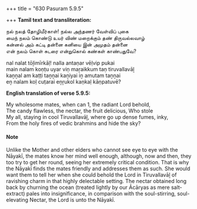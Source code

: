+++
title = "630 Pasuram 5.9.5"

+++
**Tamil text and transliteration:**

நல் நலத் தோழிமீர்காள்! நல்ல அந்தணர் வேள்விப் புகை  
மைந் நலம் கொண்டு உயர் விண் மறைக்கும் தண் திருவல்லவாழ்  
கன்னல் அம் கட்டி தன்னை கனியை இன் அமுதம் தன்னை  
என் நலம் கொள் சுடரை என்றுகொல் கண்கள் காண்பதுவே?

nal nalat tōḻimīrkāḷ! nalla antaṇar vēḷvip pukai  
main nalam koṇṭu uyar viṇ maṟaikkum taṇ tiruvallavāḻ  
kaṉṉal am kaṭṭi taṉṉai kaṉiyai iṉ amutam taṉṉai  
eṉ nalam koḷ cuṭarai eṉṟukol kaṇkaḷ kāṇpatuvē?

**English translation of verse 5.9.5:**

My wholesome mates, when can 1, the radiant Lord behold,  
The candy flawless, the nectar, the fruit delicious, Who stole  
My all, staying in cool Tiruvallavāḻ, where go up dense fumes, inky,  
From the holy fires of vedic brahmins and hide the sky?

#### Note

Unlike the Mother and other elders who cannot see eye to eye with the Nāyakī, the mates know her mind well enough, although, now and then, they too try to get her round, seeing her extremely critical condition. That is why the Nāyakī finds the mates friendly and addresses them as such. She would want them to tell her when she could behold the Lord in Tiruvallavāḻ of ravishing charm in that highly delectable setting. The nectar obtained long back by churning the ocean (treated lightly by our Ācāryas as mere salt-extract) pales into insignificance, in comparison with the soul-stirring, soul-elevating Nectar, the Lord is unto the Nāyakī.


